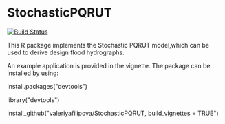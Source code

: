 # StochasticPQRUT
[![Build Status](https://travis-ci.org/valeriyafilipova/StochasticPQRUT.svg?branch=master)](https://travis-ci.org/valeriyafilipova/StochasticPQRUT)

This R package implements the Stochastic PQRUT model,which can be used to derive design flood hydrographs. 

An example application is provided in the vignette. The package can be installed by using:

install.packages("devtools")

library("devtools")


install_github("valeriyafilipova/StochasticPQRUT, build_vignettes = TRUE")
